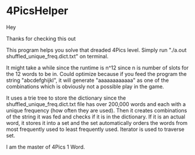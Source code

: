 # 4PicsHelper

Hey

Thanks for checking this out

This program helps you solve that dreaded 4Pics level. Simply run "./a.out shuffled_unique_freq.dict.txt" on terminal.

It might take a while since the runtime is n^12 since n is number of slots for the 12 words to be in. Could optimize because if
you feed the program the string "abcdefghijkl", it will generate "aaaaaaaaaaaa" as one of the combinations which is obviously
not a possible play in the game. 

It uses a trie tree to store the dictionary since the shuffled_unique_freq.dict.txt file has over 200,000 words and each with a 
unique frequency (how often they are used). Then it creates combinations of the string it was fed and checks if it is in the 
dictionary. If it is an actual word, it stores it into a set and the set automatically orders the words from most frequently
used to least frequently used. Iterator is used to traverse set. 

I am the master of 4Pics 1 Word.
